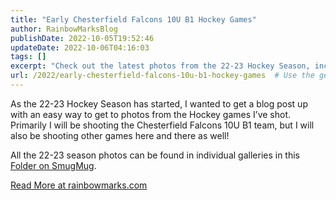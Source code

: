 ```yaml
---
title: "Early Chesterfield Falcons 10U B1 Hockey Games"
author: RainbowMarksBlog
publishDate: 2022-10-05T19:52:46
updateDate: 2022-10-06T04:16:03
tags: []
excerpt: "Check out the latest photos from the 22-23 Hockey Season, including shots from the Chesterfield Falcons 10U B1 team, in a dedicated SmugMug gallery at rainbowmarks.com! #HockeySeason #ChesterfieldFal"
url: /2022/early-chesterfield-falcons-10u-b1-hockey-games  # Use the generated URL with year
---
```

<p>As the 22-23 Hockey Season has started, I wanted to get a blog post up with an easy way to get to photos from the Hockey games I’ve shot. Primarily I will be shooting the Chesterfield Falcons 10U B1 team, but I will also be shooting other games here and there as well!</p> <p>All the 22-23 season photos can be found in individual galleries in this <a href="https://rainbowmarks.smugmug.com/2022/Hockey/22-Falcons-10U-B1">Folder on SmugMug</a>.</p> <a href="https://rainbowmarks.com/Events/2022/10/Early-Chesterfield-Falcons-10U-B1-Hockey-Games">Read More at rainbowmarks.com</a>


